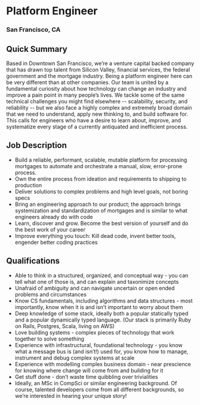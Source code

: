 # Platform Engineer
### San Francisco, CA

## Quick Summary
Based in Downtown San Francisco, we’re a venture capital backed company that has drawn top talent from Silicon Valley, financial services, the federal government and the mortgage industry. Being a platform engineer here can be very different than at other companies. Our team is united by a fundamental curiosity about how technology can change an industry and improve a pain point in many people’s lives. We tackle some of the same technical challenges you might find elsewhere -- scalability, security, and reliability -- but we also face a highly complex and extremely broad domain that we need to understand, apply new thinking to, and build software for. This calls for engineers who have a desire to learn about, improve, and systematize every stage of a currently antiquated and inefficient process.

## Job Description
+	Build a reliable, performant, scalable, mutable platform for processing mortgages to automate and orchestrate a manual, slow, error-prone process.
+	Own the entire process from ideation and requirements to shipping to production
+	Deliver solutions to complex problems and high level goals, not boring specs
+	Bring an engineering approach to our product; the approach brings systemization and standardization of mortgages and is similar to what engineers already do with code
+	Learn, discover and grow. Become the best version of yourself and do the best work of your career
+	Improve everything you touch: Kill dead code, invent better tools, engender better coding practices

## Qualifications
+	Able to think in a structured, organized, and conceptual way - you can tell what one of those is, and can explain and taxonimize concepts
+	Unafraid of ambiguity and can navigate uncertain or open ended problems and circumstances
+	Know CS fundamentals, including algorithms and data structures - most importantly, know when it is and isn’t important to worry about them
+	Deep knowledge of some stack, ideally both a popular statically typed and a popular dynamically typed language. (Our stack is primarily Ruby on Rails, Postgres, Scala, living on AWS)
+	Love building systems - complex pieces of technology that work together to solve something
+	Experience with infrastructural, foundational technology - you know what a message bus is (and isn’t!) used for, you know how to manage, instrument and debug complex systems at scale
+	Experience with modelling complex business domain - near prescience for knowing where change will come from and building for it
+	Get stuff done - don’t waste time quibbling over trivialities
+	Ideally, an MSc in CompSci or similar engineering background. Of course, talented developers come from all different backgrounds, so we’re interested in hearing your unique story!
